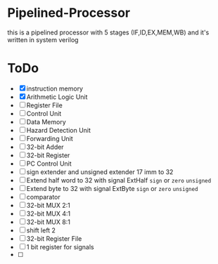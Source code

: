 # Pipelined-Processor
this is a pipelined processor with 5 stages (IF,ID,EX,MEM,WB) and it's written in system verilog
# ToDo
- [x] instruction memory
- [x] Arithmetic Logic Unit
- [ ] Register File
- [ ] Control Unit
- [ ] Data Memory
- [ ] Hazard Detection Unit
- [ ] Forwarding Unit
- [ ] 32-bit Adder
- [ ] 32-bit Register
- [ ] PC Control Unit
- [ ] sign extender and unsigned extender 17 imm to 32 
- [ ] Extend half word to 32 with signal ExtHalf `sign` or `zero` `unsigned`
- [ ] Extend byte to 32 with signal ExtByte `sign` or `zero` `unsigned`
- [ ] comparator
- [ ] 32-bit MUX 2:1
- [ ] 32-bit MUX 4:1
- [ ] 32-bit MUX 8:1
- [ ] shift left 2
- [ ] 32-bit Register File 
- [ ] 1 bit register for signals
- [ ] 
